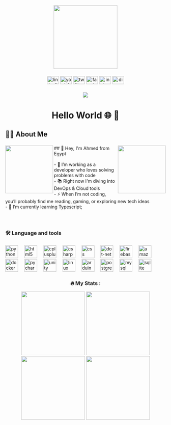 <div align="center">
  <img height="200" src="https://raw.githubusercontent.com/SP-XD/SP-XD/refs/heads/main/images/dev-working_rounded.gif"  />
</div>

###

<div align="center">
  <img src="https://raw.githubusercontent.com/maurodesouza/profile-readme-generator/master/src/assets/icons/social/linkedin/default.svg" width="37" height="25" alt="linkedin logo"  />
  <img src="https://raw.githubusercontent.com/maurodesouza/profile-readme-generator/master/src/assets/icons/social/youtube/default.svg" width="37" height="25" alt="youtube logo"  />
  <img src="https://raw.githubusercontent.com/maurodesouza/profile-readme-generator/master/src/assets/icons/social/twitter/default.svg" width="37" height="25" alt="twitter logo"  />
  <img src="https://raw.githubusercontent.com/maurodesouza/profile-readme-generator/master/src/assets/icons/social/facebook/default.svg" width="37" height="25" alt="facebook logo"  />
  <img src="https://raw.githubusercontent.com/maurodesouza/profile-readme-generator/master/src/assets/icons/social/instagram/default.svg" width="37" height="25" alt="instagram logo"  />
  <img src="https://raw.githubusercontent.com/maurodesouza/profile-readme-generator/master/src/assets/icons/social/discord/default.svg" width="37" height="25" alt="discord logo"  />
</div>

###

<div align="center">
  <img src="https://visitor-badge.laobi.icu/badge?page_id=ahmedabdulbadie.ahmedabdulbadie&"  />
</div>

###

<h1 align="center">Hello World  🌐 👋</h1>

###

<h2 align="left">👩‍💻  About Me</h2>

###

<img align="right" height="150" src="https://raw.githubusercontent.com/Tarikul-Islam-Anik/Animated-Fluent-Emojis/master/Emojis/Animals/Penguin.png"  />

###

<img align="left" height="150" src="https://media.giphy.com/media/M9gbBd9nbDrOTu1Mqx/giphy.gif"  />

###

<p align="left">## 👋 Hey, I'm Ahmed from Egypt  <br><br>- 🔭 I’m working as a developer who loves solving problems with code  <br>- 📚 Right now I'm diving into DevOps & Cloud tools  <br>- ⚡ When I’m not coding, you’ll probably find me reading, gaming, or exploring new tech ideas  <br>- 🌱   I’m currently learning Typescript;</p>

###

<br clear="both">

<h3 align="left">🛠 Language and tools</h3>

###

<div align="left">
  <img src="https://cdn.jsdelivr.net/gh/devicons/devicon/icons/python/python-original-wordmark.svg" height="40" alt="python logo"  />
  <img width="12" />
  <img src="https://cdn.jsdelivr.net/gh/devicons/devicon/icons/html5/html5-original-wordmark.svg" height="40" alt="html5 logo"  />
  <img width="12" />
  <img src="https://cdn.jsdelivr.net/gh/devicons/devicon/icons/cplusplus/cplusplus-original.svg" height="40" alt="cplusplus logo"  />
  <img width="12" />
  <img src="https://cdn.jsdelivr.net/gh/devicons/devicon/icons/csharp/csharp-original.svg" height="40" alt="csharp logo"  />
  <img width="12" />
  <img src="https://cdn.jsdelivr.net/gh/devicons/devicon/icons/css3/css3-original.svg" height="40" alt="css logo"  />
  <img width="12" />
  <img src="https://cdn.jsdelivr.net/gh/devicons/devicon/icons/dot-net/dot-net-plain-wordmark.svg" height="40" alt="dot-net logo"  />
  <img width="12" />
  <img src="https://cdn.jsdelivr.net/gh/devicons/devicon/icons/firebase/firebase-plain.svg" height="40" alt="firebase logo"  />
  <img width="12" />
  <img src="https://cdn.jsdelivr.net/gh/devicons/devicon/icons/amazonwebservices/amazonwebservices-plain-wordmark.svg" height="40" alt="amazonwebservices logo"  />
  <img width="12" />
  <img src="https://cdn.jsdelivr.net/gh/devicons/devicon/icons/docker/docker-plain-wordmark.svg" height="40" alt="docker logo"  />
  <img width="12" />
  <img src="https://cdn.jsdelivr.net/gh/devicons/devicon/icons/pycharm/pycharm-original.svg" height="40" alt="pycharm logo"  />
  <img width="12" />
  <img src="https://cdn.jsdelivr.net/gh/devicons/devicon/icons/unity/unity-original.svg" height="40" alt="unity logo"  />
  <img width="12" />
  <img src="https://cdn.jsdelivr.net/gh/devicons/devicon/icons/linux/linux-original.svg" height="40" alt="linux logo"  />
  <img width="12" />
  <img src="https://cdn.jsdelivr.net/gh/devicons/devicon/icons/arduino/arduino-original-wordmark.svg" height="40" alt="arduino logo"  />
  <img width="12" />
  <img src="https://cdn.simpleicons.org/postgresql/4169E1" height="40" alt="postgresql logo"  />
  <img width="12" />
  <img src="https://cdn.simpleicons.org/mysql/4479A1" height="40" alt="mysql logo"  />
  <img width="12" />
  <img src="https://cdn.simpleicons.org/sqlite/003B57" height="40" alt="sqlite logo"  />
</div>
<h3 align="center">🔥 My Stats :</h3>

<div align="center">

  <img src="https://raw.githubusercontent.com/ahmedabdulbadie/github-stats/master/generated/overview.svg#gh-dark-mode-only" height="200"/>
  <img src="https://raw.githubusercontent.com/ahmedabdulbadie/github-stats/master/generated/languages.svg#gh-dark-mode-only" height="200"/>

  <img src="https://raw.githubusercontent.com/ahmedabdulbadie/github-stats/master/generated/overview.svg#gh-light-mode-only" height="200"/>
  <img src="https://raw.githubusercontent.com/ahmedabdulbadie/github-stats/master/generated/languages.svg#gh-light-mode-only" height="200"/>

</div>
